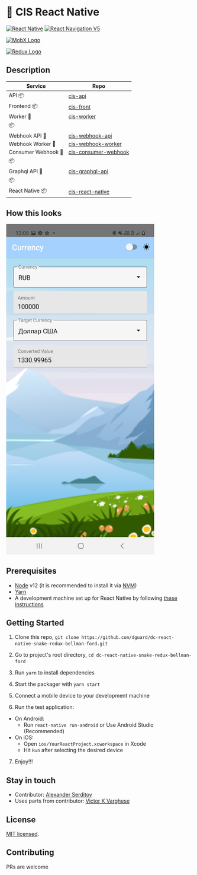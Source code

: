 # 🚀 CIS React Native

[![React Native](https://img.shields.io/badge/React%20Native-v0.64.0-green.svg)](https://facebook.github.io/react-native/)
[![React Navigation V5](https://img.shields.io/badge/React%20Navigation-v5.9-blue.svg)](https://reactnavigation.org/)


<p float="left">
<a href='http://mobx.js.org'><img src='https://web-creator.ru/uploads/Page/17/mobx.svg' height='110' alt='MobX Logo' aria-label='mobx.js.org' /></a>

<a href='https://callstack.github.io/react-native-paper/'><img src='https://raw.githubusercontent.com/callstack/react-native-paper/master/docs/assets/images/paper-logo.svg?sanitize=true' height='110' alt='Redux Logo' aria-label='https://callstack.github.io/react-native-paper/' /></a>

</p>

## Description

| Service | Repo |
| --- | --- |
| API 📦 | [cis-api](https://github.com/dguard/cis-api) |
| Frontend 📦 | [cis-front](https://github.com/dguard/cis-front) |
| Worker 🐍| [cis-worker](https://github.com/dguard/cis-worker) |
|  📦 |  |
| Webhook API 🐍| [cis-webhook-api](https://github.com/dguard/cis-webhook-api) |
| Webhook Worker 🐍| [cis-webhook-worker](https://github.com/dguard/cis-webhook-worker) |
| Consumer Webhook 🐍| [cis-consumer-webhook](https://github.com/dguard/cis-consumer-webhook) |
|  📦 |  |
| Graphql API 🐍| [cis-graphql-api](https://github.com/dguard/cis-graphql-api) |
|  📦 |  |
| React Native 📦 | [cis-react-native](https://github.com/dguard/cis-react-native) |


## How this looks
  <p align="left">
    <img width=400 src="/captures/exchange.jpg" alt="screenshot" />
  </p>

  
## Prerequisites

- [Node](https://nodejs.org) v12 (it is recommended to install it via [NVM](https://github.com/creationix/nvm))
- [Yarn](https://yarnpkg.com/)
- A development machine set up for React Native by following [these instructions](https://facebook.github.io/react-native/docs/getting-started.html)

## Getting Started

1. Clone this repo, `git clone https://github.com/dguard/dc-react-native-snake-redux-bellman-ford.git`
2. Go to project's root directory, `cd dc-react-native-snake-redux-bellman-ford`
3. Run `yarn` to install dependencies

4. Start the packager with `yarn start`
5. Connect a mobile device to your development machine
6. Run the test application:

- On Android:
  - Run `react-native run-android` or Use Android Studio (Recommended)
- On iOS:
  - Open `ios/YourReactProject.xcworkspace` in Xcode
  - Hit `Run` after selecting the desired device

7. Enjoy!!!


## Stay in touch

- Contributor: [Alexander Serditov](https://cv.digitallyconstructed.ru/)
- Uses parts from contributor: [Victor K Varghese](https://github.com/victorkvarghese/react-native-boilerplate)


## License

  [MIT licensed](LICENSE).

## Contributing

PRs are welcome
